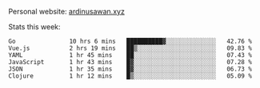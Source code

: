 Personal website: [ardinusawan.xyz](https://ardinusawan.xyz)

Stats this week:
<!--START_SECTION:waka-->

```text
Go               10 hrs 6 mins   ██████████▓░░░░░░░░░░░░░░   42.76 %
Vue.js           2 hrs 19 mins   ██▒░░░░░░░░░░░░░░░░░░░░░░   09.83 %
YAML             1 hr 45 mins    ██░░░░░░░░░░░░░░░░░░░░░░░   07.43 %
JavaScript       1 hr 43 mins    █▓░░░░░░░░░░░░░░░░░░░░░░░   07.28 %
JSON             1 hr 35 mins    █▓░░░░░░░░░░░░░░░░░░░░░░░   06.73 %
Clojure          1 hr 12 mins    █▒░░░░░░░░░░░░░░░░░░░░░░░   05.09 %
```

<!--END_SECTION:waka-->
